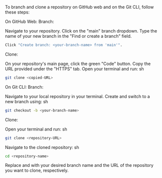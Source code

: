 To branch and clone a repository on GitHub web and on the Git CLI, follow these steps:

On GitHub Web:
Branch:

Navigate to your repository.
Click on the "main" branch dropdown.
Type the name of your new branch in the "Find or create a branch" field.
```sh
Click "Create branch: <your-branch-name> from 'main'".
```
Clone:

On your repository's main page, click the green "Code" button.
Copy the URL provided under the "HTTPS" tab.
Open your terminal and run:
sh
```sh
git clone <copied-URL>
```
On Git CLI:
Branch:

Navigate to your local repository in your terminal.
Create and switch to a new branch using:
sh
```sh 
git checkout -b <your-branch-name>
```
Clone:

Open your terminal and run:
sh
```sh
git clone <repository-URL>
 ```
Navigate to the cloned repository: sh
```sh 
cd <repository-name>
 ```
Replace <your-branch-name> and <repository-URL> with your desired branch name and the URL of the repository you want to clone, respectively.
